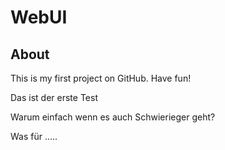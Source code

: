 # WebUI
## About
This is my first project on GitHub. Have fun!




Das ist der erste Test


Warum einfach wenn es auch Schwierieger geht?

Was für .....